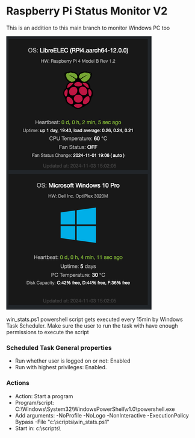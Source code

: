 <h1>Raspberry Pi Status Monitor V2</h1>

This is an addition to this main branch to monitor Windows PC too

![alt text](https://github.com/kkuderko/raspberry-pi-status-monitor/blob/v2/screenshot02.png)

win_stats.ps1 powershell script gets executed every 15min by Windows Task Scheduler.
Make sure the user to run the task with have enough permissions to execute the script

<h3>Scheduled Task General properties</h3>

- Run whether user is logged on or not: Enabled
- Run with highest privileges: Enabled.

<h3>Actions</h3>

- Action: Start a program
- Program/script: C:\Windows\System32\WindowsPowerShell\v1.0\powershell.exe
- Add arguments: -NoProfile -NoLogo -NonInteractive -ExecutionPolicy Bypass -File "c:\scripts\win_stats.ps1"
- Start in: c:\scripts\
